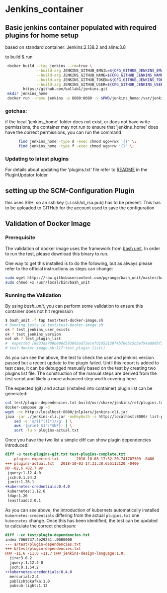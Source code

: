 # Jenkins_container
## Basic jenkins container populated with required plugins for home setup

based on standard container:  Jenkins:2.138.2 and aline:3.8

to build & run
```bash
 docker build --tag jenkins --rm=true \
              --build-arg JENKINS_GITHUB_EMAIL=${CFG_GITHUB_JENKINS_EMAIL} \
              --build-arg JENKINS_GITHUB_NAME=${CFG_GITHUB_JENKINS_NAME} \
              --build-arg JENKINS_GITHUB_TOKEN=${CFG_GITHUB_JENKINS_TOKEN} \
              --build-arg JENKINS_GITHUB_USER=${CFG_GITHUB_JENKINS_USER} \
        https://github.com/ballab1/jenkins.git
 mkdir jenkins_home
 docker run --name jenkins -p 8080:8080 -v $PWD/jenkins_home:/var/jenkins_home -d jenkins:latest
```

### gotchas:
  if the local 'jenkins_home' folder does not exist, or does not have write permissions, the container may not run
  to ensure that 'jenkins_home' does have the correct permissions, you can run the command
```bash
      find jenkins_home -type d -exec chmod ugo+rwx '{}' \;
      find jenkins_home -type f -exec chmod ugo+rw '{}' \;  
```

### Updating to latest plugins
For details about updating the 'plugins.txt' file refer to [README](PluginUpdator/README.md) in the PluginUpdator folder

## setting up the SCM-Configuration Plugin
this uses SSH, so an ssh key (~/.ssh/id_rsa.pub) has to be present. This has to be uploaded to GITHub for the account used to save the configuration

## Validation of Docker Image

### Prerequisite

The validation of docker image uses the framework from [bash unit](https://github.com/pgrange/bash_unit).  In order to run the test, please download this binary to run.

One way to get this installed is to do the following, but as always please refer to the official instructions as steps can change:

```bash
sudo wget https://raw.githubusercontent.com/pgrange/bash_unit/master/bash_unit -O /usr/local/bin/bash_unit
sudo chmod +x /usr/local/bin/bash_unit
```

### Running the Validation

By using *bash_unit*, you can perform some validation to ensure this container does not hit regression

```bash
$ bash_unit -f tap test/test-docker-image.sh
# Running tests in test/test-docker-image.sh
ok ? test_jenkins_user_exists
ok ? test_jenkins_version
not ok ? test_plugin_list
#  expected [8833aa708b806d593602ad72ecefd1652120f4b70e5c5b5ef94ad905f247f57d  -] but was [b848a2337b24551b04bc783331bcebfaabcfaa48d4dc8aea9bdf0fde8681783c  -]
# test-docker-image.sh:117:test_plugin_list()
```

As you can see the above, the test to check the user and jenkins version passed but a recent update to the plugin failed. Until this report is added to test case, it can be debugged manually based on the test by creating two plugins list file. The construction of the manual steps are derived from the test script and likely a more advanced step worth covering here.  

The expected (git) and actual (installed into container) plugin list can be generated:

```bash
cat test/plugin-dependencies.txt build/usr/share/jenkins/ref/plugins.txt| sort -fu > plugins-expected.txt
docker-compose up -d
wget -nc http://localhost:8080/jnlpJars/jenkins-cli.jar 
java -jar ./jenkins-cli.jar -noKeyAuth -s http://localhost:8080/ list-plugins | \
    sed -e 's/([^()]*)//g' | \
    awk '{print $1":"$NF}' | \
    sort -fu > plugins-actual.txt
```

Once you have the two list a simple diff can show plugin dependencies introduced:
```diff
diff -u test-plugins-git.txt test-plugins-complete.txt
--- plugins-expected.txt        2018-10-03 17:32:20.741707309 -0400
+++ plugins-actual.txt   2018-10-03 17:31:38.655113120 -0400
@@ -82,6 +82,7 @@
 jquery:1.12.4-0
 jsch:0.1.54.2
 junit:1.26.1
+kubernetes-credentials:0.4.0
 kubernetes:1.12.6
 ldap:1.20
 leastload:2.0.1
```

As you can see above, the introduction of kubernets automatically installed `kubernetes-credentials` differing from the actual `plugins.txt` one `kubernetes` change.  Once this has been identified, the test can be updated to calculate the correct checksum:
```diff
diff --cc test/plugin-dependencies.txt
index 7060737,4e29251..0000000
--- a/test/plugin-dependencies.txt
+++ b/test/plugin-dependencies.txt
@@@ -11,6 -11,6 +11,7 @@@ jenkins-design-language:1.8.
  jira:3.0.2
  jquery:1.12.4-0
  jsch:0.1.54.2
++kubernetes-credentials:0.4.0
  mercurial:2.4
  publishtokafka:1.0
  pubsub-light:1.12
```
